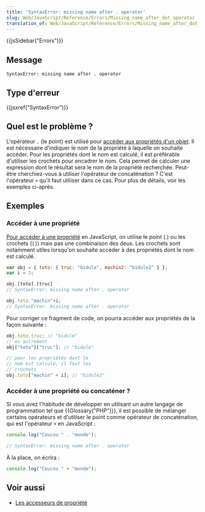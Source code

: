 ```yaml
---
title: 'SyntaxError: missing name after . operator'
slug: Web/JavaScript/Reference/Errors/Missing_name_after_dot_operator
translation_of: Web/JavaScript/Reference/Errors/Missing_name_after_dot_operator
---
```


{{jsSidebar("Errors")}}

## Message

```
SyntaxError: missing name after . operator
```

## Type d'erreur

{{jsxref("SyntaxError")}}

## Quel est le problème ?

L'opérateur `.` (le point) est utilisé pour [accéder aux propriétés d'un objet](/fr/docs/Web/JavaScript/Reference/Opérateurs/Opérateurs_de_membres). Il est nécessaire d'indiquer le nom de la propriété à laquelle on souhaite accéder. Pour les propriétés dont le nom est calculé, il est préférable d'utiliser les crochets pour encadrer le nom. Cela permet de calculer une expression dont le résultat sera le nom de la propriété recherchée. Peut-être cherchiez-vous à utiliser l'opérateur de concaténation ? C'est l'opérateur `+` qu'il faut utiliser dans ce cas. Pour plus de détails, voir les exemples ci-après.

## Exemples

### Accéder à une propriété

[Pour accéder à une propriété](/fr/docs/Web/JavaScript/Reference/Opérateurs/Opérateurs_de_membres) en JavaScript, on utilise le point (.) ou les crochets (`[]`) mais pas une combinaison des deux. Les crochets sont notamment utiles lorsqu'on souhaite accéder à des propriétés dont le nom est calculé.

```js example-bad
var obj = { toto: { truc: "bidule", machin2: "bidule2" } };
var i = 2;

obj.[toto].[truc]
// SyntaxError: missing name after . operator

obj.toto."machin"+i;
// SyntaxError: missing name after . operator
```

Pour corriger ce fragment de code, on pourra accéder aux propriétés de la façon suivante :

```js example-good
obj.toto.truc; // "bidule"
// ou autrement
obj["toto"]["truc"]; // "bidule"

// pour les propriétés dont le
// nom est calculé, il faut les
// crochets
obj.toto["machin" + i]; // "bidule2"
```

### Accéder à une propriété ou concaténer ?

Si vous avez l'habitude de développer en utilisant un autre langage de programmation tel que {{Glossary("PHP")}}, il est possible de mélanger certains opérateurs et d'utiliser le point comme opérateur de concaténation, qui est l'opérateur `+` en JavaScript :

```js example-bad
console.log("Coucou " . "monde");

// SyntaxError: missing name after . operator
```

À la place, on écrira :

```js example-good
console.log("Coucou " + "monde");
```

## Voir aussi

- [Les accesseurs de propriété](/fr/docs/Web/JavaScript/Reference/Opérateurs/Opérateurs_de_membres)
